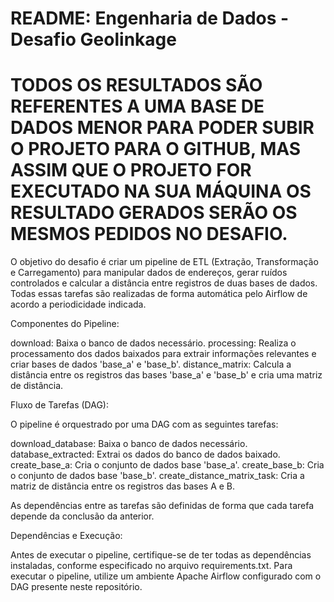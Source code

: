 # README: Engenharia de Dados - Desafio Geolinkage


# TODOS OS RESULTADOS SÃO REFERENTES A UMA BASE DE DADOS MENOR PARA PODER SUBIR O PROJETO PARA O GITHUB, MAS ASSIM QUE O PROJETO FOR EXECUTADO NA SUA MÁQUINA OS RESULTADO GERADOS SERÃO OS MESMOS PEDIDOS NO DESAFIO.

O objetivo do desafio é criar um pipeline de ETL (Extração, Transformação e Carregamento) para manipular dados de endereços, gerar ruídos controlados e calcular a distância entre registros de duas bases de dados. Todas essas tarefas são realizadas de forma automática pelo Airflow de acordo a periodicidade indicada.

Componentes do Pipeline:

download: Baixa o banco de dados necessário.
processing: Realiza o processamento dos dados baixados para extrair informações relevantes e criar bases de dados 'base_a' e 'base_b'.
distance_matrix: Calcula a distância entre os registros das bases 'base_a' e 'base_b' e cria uma matriz de distância.

Fluxo de Tarefas (DAG):

O pipeline é orquestrado por uma DAG com as seguintes tarefas:

download_database: Baixa o banco de dados necessário.
database_extracted: Extrai os dados do banco de dados baixado.
create_base_a: Cria o conjunto de dados base 'base_a'.
create_base_b: Cria o conjunto de dados base 'base_b'.
create_distance_matrix_task: Cria a matriz de distância entre os registros das bases A e B.

As dependências entre as tarefas são definidas de forma que cada tarefa depende da conclusão da anterior.

Dependências e Execução:

Antes de executar o pipeline, certifique-se de ter todas as dependências instaladas, conforme especificado no arquivo requirements.txt.
Para executar o pipeline, utilize um ambiente Apache Airflow configurado com o DAG presente neste repositório.
